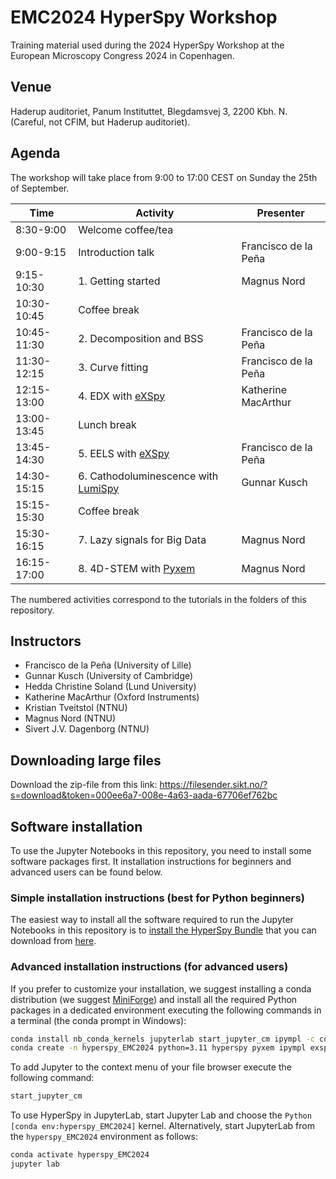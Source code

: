 # EMC2024 HyperSpy Workshop

Training material used during the 2024 HyperSpy Workshop at the European Microscopy Congress 2024 in Copenhagen.



## Venue

Haderup auditoriet, Panum Instituttet, Blegdamsvej 3, 2200 Kbh. N. (Careful, not CFIM, but Haderup auditoriet).

## Agenda

The workshop will take place from 9:00 to 17:00 CEST on Sunday the 25th of September.

| Time         | Activity                                                                   | Presenter              |
|--------------|----------------------------------------------------------------------------|------------------------|
| 8:30-9:00    | Welcome coffee/tea                                                         |                        |
| 9:00-9:15    | Introduction talk                                                          | Francisco de la Peña   |
| 9:15-10:30   | 1. Getting started                                                         | Magnus Nord            |
| 10:30-10:45  | Coffee break                                                               |                        |
| 10:45-11:30  | 2. Decomposition and BSS                                                   | Francisco de la Peña   |
| 11:30-12:15  | 3. Curve fitting                                                           | Francisco de la Peña   |
| 12:15-13:00  | 4. EDX with [eXSpy](https://hyperspy.org/exspy/)                           | Katherine MacArthur    |
| 13:00-13:45  | Lunch break                                                                |                        |
| 13:45-14:30  | 5. EELS with [eXSpy](https://hyperspy.org/exspy/)                          | Francisco de la Peña   |
| 14:30-15:15  | 6. Cathodoluminescence with [LumiSpy](https://docs.lumispy.org)            | Gunnar Kusch           |
| 15:15-15:30  | Coffee break                                                               |                        |
| 15:30-16:15  | 7. Lazy signals for Big Data                                               | Magnus Nord            |
| 16:15-17:00  | 8. 4D-STEM with [Pyxem](https://pyxem.readthedocs.io/en/stable/index.html) | Magnus Nord            |

The numbered activities correspond to the tutorials in the folders of this repository.

## Instructors

- Francisco de la Peña (University of Lille)
- Gunnar Kusch (University of Cambridge)
- Hedda Christine Soland (Lund University)
- Katherine MacArthur (Oxford Instruments)
- Kristian Tveitstol (NTNU)
- Magnus Nord (NTNU)
- Sivert J.V. Dagenborg (NTNU)

## Downloading large files

Download the zip-file from this link: https://filesender.sikt.no/?s=download&token=000ee6a7-008e-4a63-aada-67706ef762bc

## Software installation

To use the Jupyter Notebooks in this repository, you need to install some software packages first. It installation instructions for beginners and advanced users can be found below.


### Simple installation instructions (best for Python beginners)

The easiest way to install all the software required to run the Jupyter Notebooks in this repository is to [install the HyperSpy Bundle](https://hyperspy.org/hyperspy-bundle/install.html) that you can download from [here](https://github.com/hyperspy/hyperspy-bundle/releases/latest).


### Advanced installation instructions (for advanced users)

If you prefer to customize your installation, we suggest installing a conda distribution (we suggest [MiniForge](https://github.com/conda-forge/miniforge)) and install all the required Python packages in a dedicated environment executing the following commands in a terminal (the conda prompt in Windows):


```bash
conda install nb_conda_kernels jupyterlab start_jupyter_cm ipympl -c conda-forge
conda create -n hyperspy_EMC2024 python=3.11 hyperspy pyxem ipympl exspy lumispy ipykernel -c conda-forge
```

To add Jupyter to the context menu of your file browser execute the following command:

```bash
start_jupyter_cm
```

To use HyperSpy in JupyterLab, start Jupyter Lab and choose the `Python [conda env:hyperspy_EMC2024]` kernel. Alternatively, start JupyterLab from the `hyperspy_EMC2024` environment as follows:

```bash
conda activate hyperspy_EMC2024
jupyter lab
```
